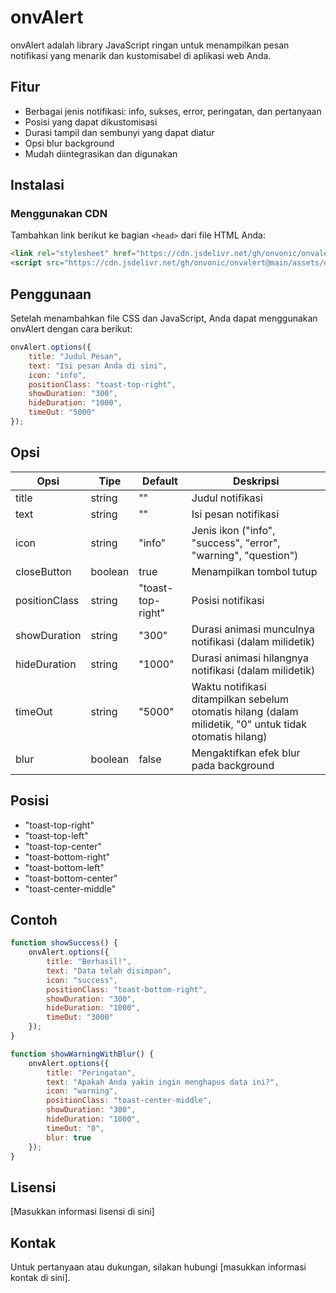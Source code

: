 # onvAlert

onvAlert adalah library JavaScript ringan untuk menampilkan pesan notifikasi yang menarik dan kustomisabel di aplikasi web Anda.

## Fitur

- Berbagai jenis notifikasi: info, sukses, error, peringatan, dan pertanyaan
- Posisi yang dapat dikustomisasi
- Durasi tampil dan sembunyi yang dapat diatur
- Opsi blur background
- Mudah diintegrasikan dan digunakan

## Instalasi

### Menggunakan CDN

Tambahkan link berikut ke bagian `<head>` dari file HTML Anda:

```html
<link rel="stylesheet" href="https://cdn.jsdelivr.net/gh/onvonic/onvalert@main/assets/onvAlert.css">
<script src="https://cdn.jsdelivr.net/gh/onvonic/onvalert@main/assets/onvAlert.js"></script>
```

## Penggunaan

Setelah menambahkan file CSS dan JavaScript, Anda dapat menggunakan onvAlert dengan cara berikut:

```javascript
onvAlert.options({
    title: "Judul Pesan",
    text: "Isi pesan Anda di sini",
    icon: "info",
    positionClass: "toast-top-right",
    showDuration: "300",
    hideDuration: "1000",
    timeOut: "5000"
});
```

## Opsi

| Opsi | Tipe | Default | Deskripsi |
|------|------|---------|-----------|
| title | string | "" | Judul notifikasi |
| text | string | "" | Isi pesan notifikasi |
| icon | string | "info" | Jenis ikon ("info", "success", "error", "warning", "question") |
| closeButton | boolean | true | Menampilkan tombol tutup |
| positionClass | string | "toast-top-right" | Posisi notifikasi |
| showDuration | string | "300" | Durasi animasi munculnya notifikasi (dalam milidetik) |
| hideDuration | string | "1000" | Durasi animasi hilangnya notifikasi (dalam milidetik) |
| timeOut | string | "5000" | Waktu notifikasi ditampilkan sebelum otomatis hilang (dalam milidetik, "0" untuk tidak otomatis hilang) |
| blur | boolean | false | Mengaktifkan efek blur pada background |

## Posisi

- "toast-top-right"
- "toast-top-left"
- "toast-top-center"
- "toast-bottom-right"
- "toast-bottom-left"
- "toast-bottom-center"
- "toast-center-middle"

## Contoh

```javascript
function showSuccess() {
    onvAlert.options({
        title: "Berhasil!",
        text: "Data telah disimpan",
        icon: "success",
        positionClass: "toast-bottom-right",
        showDuration: "300",
        hideDuration: "1000",
        timeOut: "3000"
    });
}

function showWarningWithBlur() {
    onvAlert.options({
        title: "Peringatan",
        text: "Apakah Anda yakin ingin menghapus data ini?",
        icon: "warning",
        positionClass: "toast-center-middle",
        showDuration: "300",
        hideDuration: "1000",
        timeOut: "0",
        blur: true
    });
}
```

## Lisensi

[Masukkan informasi lisensi di sini]

## Kontak

Untuk pertanyaan atau dukungan, silakan hubungi [masukkan informasi kontak di sini].